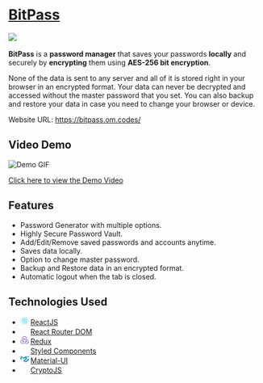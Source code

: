 # [BitPass](https://bitpass.om.codes/ "BitPass Website")
<img src="https://user-images.githubusercontent.com/36772158/116426090-7056de00-a860-11eb-90d2-d349c86bb25a.png" width="480" />

**BitPass** is a **password manager** that saves your passwords **locally** and securely by **encrypting** them using **AES-256 bit encryption**.

None of the data is sent to any server and all of it is stored right in your browser in an encrypted format. Your data can never be decrypted and accessed without the master password that you set. You can also backup and restore your data in case you need to change your browser or device.

Website URL: https://bitpass.om.codes/

## Video Demo
![Demo GIF](https://media4.giphy.com/media/6Kh6gnINAxzViiX0Dr/giphy.gif)

[Click here to view the Demo Video](https://youtu.be/2GGalQyqeL0)

## Features
* Password Generator with multiple options.
* Highly Secure Password Vault.
* Add/Edit/Remove saved passwords and accounts anytime.
* Saves data locally.
* Option to change master password.
* Backup and Restore data in an encrypted format.
* Automatic logout when the tab is closed.

## Technologies Used
* <img src="https://raw.githubusercontent.com/devicons/devicon/master/icons/react/react-original.svg" alt="" width="16" height="16" /> [ReactJS](https://reactjs.org/ "ReactJS Website")
* <img src="https://user-images.githubusercontent.com/36772158/116421055-24a23580-a85c-11eb-8126-1ec76330f699.png" alt="" width="16" height="16" /> [React Router DOM](https://reactrouter.com/ "React Router DOM Website")
* <img src="https://raw.githubusercontent.com/devicons/devicon/master/icons/redux/redux-original.svg" alt="" width="16" height="16" /> [Redux](https://redux.js.org/ "Redux Website")
* <img src="https://user-images.githubusercontent.com/36772158/116421503-85ca0900-a85c-11eb-88df-f1f8c9b3d1a0.png" alt="" width="16" height="16" /> [Styled Components](https://styled-components.com/ "styled-components Website")
* <img src="https://raw.githubusercontent.com/devicons/devicon/master/icons/materialui/materialui-original.svg" alt="" width="16" height="16" /> [Material-UI](http://material-ui.com/ "Material-UI Website")
* <img src="https://user-images.githubusercontent.com/36772158/116421814-ce81c200-a85c-11eb-85f8-d46d8ff33354.png" alt="" width="16" height="16" /> [CryptoJS](https://github.com/brix/crypto-js "CryptoJS Repository")
